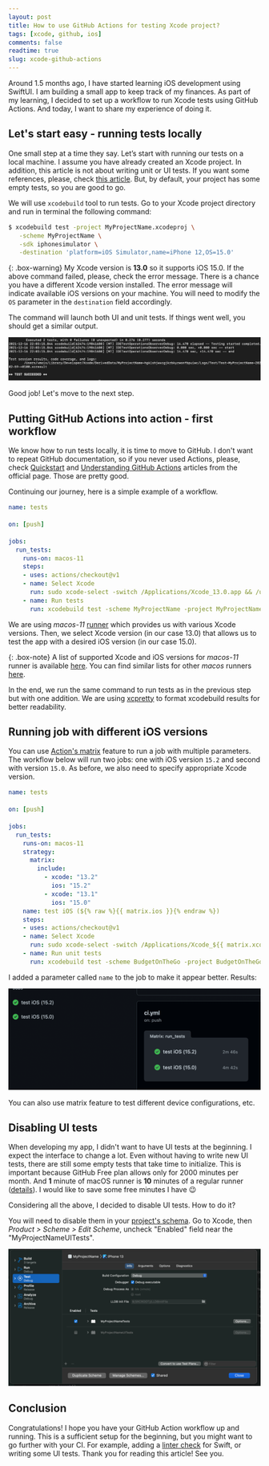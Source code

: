 ```yaml
---
layout: post
title: How to use GitHub Actions for testing Xcode project? 
tags: [xcode, github, ios]
comments: false
readtime: true
slug: xcode-github-actions
---
```


Around 1.5 months ago, I have started learning iOS development using SwiftUI. 
I am building a small app to keep track of my finances. 
As part of my learning, I decided to set up a workflow to run Xcode tests using GitHub Actions. 
And today, I want to share my experience of doing it.

## Let's start easy - running tests locally

One small step at a time they say. 
Let’s start with running our tests on a local machine.
I assume you have already created an Xcode project.
In addition, this article is not about writing unit or UI tests. 
If you want some references, please, check [this article](https://www.raywenderlich.com/21020457-ios-unit-testing-and-ui-testing-tutorial). 
But, by default, your project has some empty tests, so you are good to go.

We will use `xcodebuild` tool to run tests. 
Go to your Xcode project directory and run in terminal the following command:

```bash
$ xcodebuild test -project MyProjectName.xcodeproj \
   -scheme MyProjectName \
   -sdk iphonesimulator \
   -destination 'platform=iOS Simulator,name=iPhone 12,OS=15.0'
```

{: .box-warning}
My Xcode version is **13.0** so it supports iOS 15.0.
If the above command failed, please, check the error message. 
There is a chance you have a different Xcode version installed.
The error message will indicate available iOS versions on your machine.
You will need to modify the `OS` parameter in the `destination` field accordingly.

The command will launch both UI and unit tests. 
If things went well, you should get a similar output.

<img src="/assets/posts/xcode-tests-local.png" alt="Output of xcodebuild tool in terminal" loading="lazy" />

Good job! Let's move to the next step.

## Putting GitHub Actions into action - first workflow

We know how to run tests locally, it is time to move to GitHub.
I don't want to repeat GitHub documentation, so if you never used Actions,
please, check [Quickstart](https://docs.github.com/en/actions/quickstart) 
and [Understanding GitHub Actions](https://docs.github.com/en/actions/learn-github-actions/understanding-github-actions)
articles from the official page. Those are pretty good.

Continuing our journey, here is a simple example of a workflow.

```yaml
name: tests

on: [push]

jobs:
  run_tests:
    runs-on: macos-11
    steps:
    - uses: actions/checkout@v1
    - name: Select Xcode
      run: sudo xcode-select -switch /Applications/Xcode_13.0.app && /usr/bin/xcodebuild -version
    - name: Run tests
      run: xcodebuild test -scheme MyProjectName -project MyProjectName.xcodeproj -destination 'platform=iOS Simulator,name=iPhone 12,OS=15.0' | xcpretty && exit ${PIPESTATUS[0]}
```

We are using *macos-11* [runner](https://docs.github.com/en/actions/learn-github-actions/understanding-github-actions#runners) 
which provides us with various Xcode versions.
Then, we select Xcode version (in our case 13.0) 
that allows us to test the app with a desired iOS version (in our case 15.0).

{: .box-note}
A list of supported Xcode and iOS versions for *macos-11* runner is available 
[here](https://github.com/actions/virtual-environments/blob/main/images/macos/macos-11-Readme.md#installed-simulators).
You can find similar lists for other *macos* runners 
[here](https://github.com/actions/virtual-environments/tree/main/images/macos).

In the end, we run the same command to run tests as in the previous step but with one addition. 
We are using [xcpretty](https://github.com/xcpretty/xcpretty#usage) 
to format xcodebuild results for better readability.

## Running job with different iOS versions 

You can use [Action's matrix](https://docs.github.com/en/actions/learn-github-actions/workflow-syntax-for-github-actions#example-including-new-combinations) feature
to run a job with multiple parameters.
The workflow below will run two jobs: one with iOS version `15.2` and second with version `15.0`.
As before, we also need to specify appropriate Xcode version. 

```yml
name: tests

on: [push]

jobs:
  run_tests:
    runs-on: macos-11
    strategy:
      matrix:
        include:
          - xcode: "13.2"
            ios: "15.2"
          - xcode: "13.1"
            ios: "15.0"
    name: test iOS (${% raw %}{{ matrix.ios }}{% endraw %})
    steps:
    - uses: actions/checkout@v1
    - name: Select Xcode
      run: sudo xcode-select -switch /Applications/Xcode_${{ matrix.xcode }}.app && /usr/bin/xcodebuild -version
    - name: Run unit tests
      run: xcodebuild test -scheme BudgetOnTheGo -project BudgetOnTheGo.xcodeproj -destination 'platform=iOS Simulator,name=iPhone 12,OS=${{ matrix.ios }}' | xcpretty && exit ${PIPESTATUS[0]}
```

I added a parameter called `name` to the job to make it appear better. Results:

<img src="/assets/posts/xcode-github-actions.png" alt="GitHub Actions web interface showing two finished jobs" loading="lazy" />

You can also use matrix feature to test different device configurations, etc.

## Disabling UI tests

When developing my app, I didn't want to have UI tests
at the beginning. I expect the interface to change a lot.
Even without having to write new UI tests, 
there are still some empty tests that take time to initialize.
This is important because 
GitHub Free plan allows only for 2000 minutes per month. 
And **1** minute of macOS runner is **10** minutes of a regular runner 
([details](https://docs.github.com/en/billing/managing-billing-for-github-actions/about-billing-for-github-actions#included-storage-and-minutes)).
I would like to save some free minutes I have :wink:

Considering all the above, I decided to disable UI tests. How to do it?

You will need to disable them in your [project's schema](https://stackoverflow.com/a/20637892).
Go to Xcode, then *Product > Scheme > Edit Scheme*, uncheck "Enabled" field near the
"MyProjectNameUITests".

<img src="/assets/posts/xcode-disable-ui-tests.png" alt="Xcode scheme edit window with disabled UI tests" loading="lazy" />

## Conclusion

Congratulations! I hope you have your GitHub Action workflow up and running.
This is a sufficient setup for the beginning, but you might want to go further with your CI.
For example, adding a [linter check](https://github.com/realm/SwiftLint) for Swift, 
or writing some UI tests. 
Thank you for reading this article! See you.

<div class="plausible-event-name=Buymeacoffee+Click">
<script type="text/javascript" src="https://cdnjs.buymeacoffee.com/1.0.0/button.prod.min.js" data-name="bmc-button" data-slug="vmois" data-color="#FFDD00" data-emoji="" data-font="Cookie" data-text="Like the content? Support me by buying a cup of tea" data-outline-color="#000000" data-font-color="#000000" data-coffee-color="#ffffff"></script>
</div>
